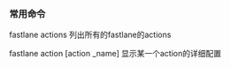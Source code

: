 ### 常用命令

fastlane actions 列出所有的fastlane的actions

fastlane action \[action \_name\] 显示某一个action的详细配置




